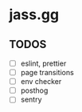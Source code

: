 # jass.gg

## TODOS

- [ ] eslint, prettier
- [ ] page transitions
- [ ] env checker
- [ ] posthog
- [ ] sentry